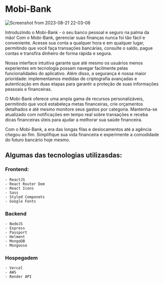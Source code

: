 # Mobi-Bank

![Screenshot from 2023-08-21 22-03-06](https://github.com/wal-wizard/Mobi-Bank/assets/82295321/59a111ea-7d89-4303-bb05-b4e5dc31ced5)


Introduzindo o Mobi-Bank - o seu banco pessoal e seguro na palma da mão! Com o Mobi-Bank, gerenciar suas finanças nunca foi tão fácil e conveniente. Acesse sua conta a qualquer hora e em qualquer lugar, permitindo que você faça transações bancárias, consulte o saldo, pague contas e transfira dinheiro de forma rápida e segura.

Nossa interface intuitiva garante que até mesmo os usuários menos experientes em tecnologia possam navegar facilmente pelas funcionalidades do aplicativo. Além disso, a segurança é nossa maior prioridade: implementamos medidas de criptografia avançadas e autenticação em duas etapas para garantir a proteção de suas informações pessoais e financeiras.

O Mobi-Bank oferece uma ampla gama de recursos personalizáveis, permitindo que você estabeleça metas financeiras, crie orçamentos detalhados e até mesmo monitore seus gastos por categoria. Mantenha-se atualizado com notificações em tempo real sobre transações e receba dicas financeiras úteis para ajudar a melhorar sua saúde financeira.

Com o Mobi-Bank, a era das longas filas e deslocamentos até a agência chegou ao fim. Simplifique sua vida financeira e experimente a comodidade do futuro bancário hoje mesmo.

## Algumas das tecnologias utilizasdas:

### Frontend:  
    - ReactJS
    - React Router Dom
    - React Icons 
    - Sass
    - Styled Componets
    - Google Fonts

### Backend 
    - NodeJS
    - Express
    - Passport 
    - Helment 
    - MongoDB
    - Mongoose

### Hospegadem
    - Vercel
    - AWS
    - Render API

